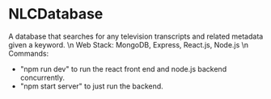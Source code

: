 # NLCDatabase
A database that searches for any television transcripts and related metadata given a keyword. 
\n Web Stack: MongoDB, Express, React.js, Node.js 
\n Commands: 
- "npm run dev" to run the react front end and node.js backend concurrently. 
- "npm start server" to just run the backend. 
